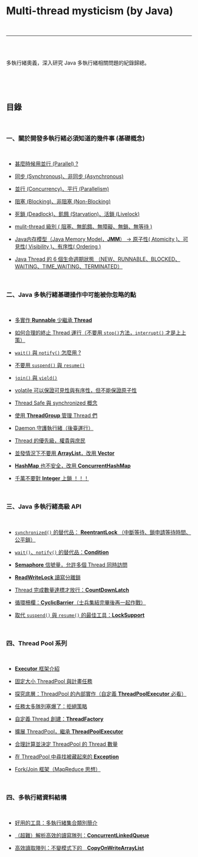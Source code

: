 # Multi-thread mysticism (by Java)

<br>

---

<br>
<br>

多執行緒奧義，深入研究 Java 多執行緒相關問題的紀錄歸總。

<br>
<br>
<br>

## 目錄

<br>

### 一、關於開發多執行緒必須知道的幾件事 (基礎概念)

 <br>

* [甚麼時候用並行 (Parallel) ?](note/basic/whenToUseParallel.md)

* [同步 (Synchronous)、非同步 (Asynchronous)](note/basic/synchronousAndAsynchronous.md)

* [並行 (Concurrency)、平行 (Parallelism)](note/basic/concurrencyAndParallelism.md)

* [阻塞 (Blocking)、非阻塞 (Non-Blocking)](note/basic/blockingAndNonBlocking.md)

* [死鎖 (Deadlock)、飢餓 (Starvation)、活鎖 (Livelock)](note/basic/deadlockStarvationLivelock.md)

* [mulit-thread 級別 ( 阻塞、無飢餓、無障礙、無鎖、無等待 )](note/basic/multiThreadGrading.md)

* [Java内存模型（Java Memory Model，__JMM__）
  -> 原子性( Atomicity )、可見性( Visibility )、有序性( Ordering )](note/basic/JMM.md)

* [Java Thread 的 6 個生命週期狀態 （NEW、RUNNABLE、BLOCKED、WAITING、TIME_WAITING、TERMINATED）](note/basic/threadsLifeCycle.md)

  <br>
  
### 二、Java 多執行緒基礎操作中可能被你忽略的點

  <br>

  * [多實作 __Runnable__ 少繼承 __Thread__](note/likelyToBeIgnore/runnableVsThread.md)

  * [如何合理的終止 Thread 運行（不要用 `stop()`方法，`interrupt()` 才是上上策）](note/likelyToBeIgnore/howToWStopThread.md)

  * [`wait()` 與 `notify()` 怎麼用 ?](note/likelyToBeIgnore/waitAndNotify.md)

  * [不要用 `suspend()` 與 `resume()`](note/likelyToBeIgnore/suspendAndResume.md)

  * [`join()` 與 `yield()`](note/likelyToBeIgnore/joinAndYield.md)

  * [volatile 可以保證可見性與有序性，但不能保證原子性](note/likelyToBeIgnore/volatile.md)

  * [Thread Safe 與 synchronized 概念](note/likelyToBeIgnore/threadSafeAndSynchronized.md)

  * [使用 __ThreadGroup__ 管理 Thread 們](note/likelyToBeIgnore/threadGroup.md)

  * [Daemon 守護執行緒（後臺運行）](note/likelyToBeIgnore/daemon.md)

  * [Thread 的優先級，權貴與庶民](note/likelyToBeIgnore/threadPrioity.md)

  * [並發情況下不要用 __ArrayList__，改用 __Vector__](note/likelyToBeIgnore/arrayList.md)

  * [__HashMap__ 也不安全，改用 __ConcurrentHashMap__](note/likelyToBeIgnore/hashMap.md)

  * [千萬不要對 __Integer__ 上鎖 ！！！](note/likelyToBeIgnore/dontLockInt.md)

  <br>

### 三、Java 多執行緒高級 API

  <br>


  * [`synchronized()` 的替代品： __ReentrantLock__ （中斷等待、鎖申請等待時間、公平鎖）](note/highLevelAPI/ReentrantLock.md)

  * [`wait()`、`notify()` 的替代品：__Condition__](note/highLevelAPI/Condition.md)

  * [__Semaphore__ 信號量，允許多個 Thread 同時訪問](note/highLevelAPI/Semaphore.md)

  * [__ReadWriteLock__ 讀寫分離鎖](note/highLevelAPI/ReadWriteLock.md)

  * [Thread 完成數量達標才放行：__CountDownLatch__](note/highLevelAPI/CountDownLatch.md)

  * [循環柵欄：__CyclicBarrier__（士兵集結完畢後再一起作戰）](note/highLevelAPI/CyclicBarrier.md)

  * [取代 `suspend()` 與 `resume()` 的最佳工具：__LockSupport__](note/highLevelAPI/LockSupport.md)

  <br>

  ### 四、Thread Pool 系列

  <br>

  * [__Executor__ 框架介紹](note/threadPool/Executor.md)

  * [固定大小 ThreadPool 與計畫任務](note/threadPool/fixThreadPoolNScheduledThreadPool.md)

  * [探究底層：ThreadPool 的內部實作（自定義 __ThreadPoolExecutor__ 必看）](note/threadPool/howToImpl.md)

  * [任務太多隊列塞爆了：拒絕策略](note/threadPool/rejectHandler.md)

  * [自定義 Thread 創建：__ThreadFactory__](note/threadPool/threadFactory.md)

  * [擴展 ThreadPool，繼承 __ThreadPoolExecutor__](note/threadPool/extendsExecutorPoolExecutor.md)

  * [合理計算並決定 ThreadPool 的 Thread 數量](note/threadPool/computeSuitableThreadCount.md)

  * [在 ThreadPool 中尋找被藏起來的 __Exception__](note/threadPool/findException.md)

  * [Fork/Join 框架（MapReduce 思想）](note/threadPool/forkNJoin.md)

  <br>

  ### 四、多執行緒資料結構

  <br>

  * [好用的工具：多執行緒集合類別簡介](note/dataStructures/intro.md)

  * [（超難）解析高效的讀寫隊列：__ConcurrentLinkedQueue__](note/dataStructures/concurrentLinkedQueue.md)

  * [高效讀取陣列：不變模式下的　__CopyOnWriteArrayList__](note/dataStructures/copyOnWriteArrayList.md)